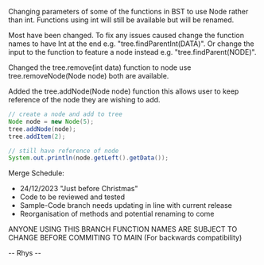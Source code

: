 Changing parameters of some of the functions in BST to use Node rather than int. Functions using int will still be available but will be renamed.

Most have been changed. To fix any issues caused change the function names to have Int at the end e.g. "tree.findParentInt(DATA)".
Or change the input to the function to feature a node instead e.g. "tree.findParent(NODE)".

Changed the tree.remove(int data) function to node use tree.removeNode(Node node) both are available.

Added the tree.addNode(Node node) function this allows user to keep reference of the node they are wishing to add.

```Java
// create a node and add to tree
Node node = new Node(5);
tree.addNode(node);
tree.addItem(2);

// still have reference of node
System.out.println(node.getLeft().getData());
```

Merge Schedule:
- 24/12/2023 "Just before Christmas"
- Code to be reviewed and tested
- Sample-Code branch needs updating in line with current release
- Reorganisation of methods and potential renaming to come

ANYONE USING THIS BRANCH FUNCTION NAMES ARE SUBJECT TO CHANGE BEFORE COMMITING TO MAIN (For backwards compatibility)

-- Rhys --
